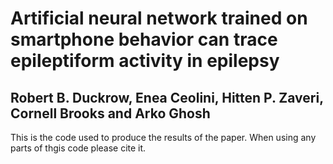 # Artificial neural network trained on smartphone behavior can trace epileptiform activity in epilepsy
## Robert B. Duckrow, Enea Ceolini, Hitten P. Zaveri, Cornell Brooks and Arko Ghosh

This is the code used to produce the results of the paper.
When using any parts of thgis code please cite it.


